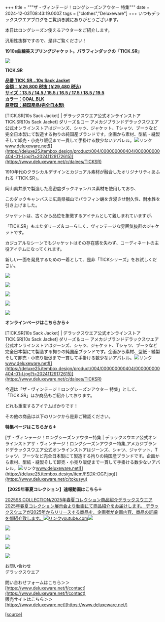 +++
title = """ザ・ヴィンテージ！ロングシーズンアウター 特集"""
date = 2024-12-03T08:43:19.000Z
tags = ["clothes","Deluxeware"]
+++
いつもデラックスウエアブログをご覧頂き誠にありがとうございます。

本日はロングシーズン使えるアウターをご紹介します。

汎用性抜群ですので、是非ご覧ください！

**1910s曲線美スプリングジャケット。パラフィンダックの「TICK.SR」**

**[![](https://stat.ameba.jp/user_images/20241203/17/deluxeware/8d/22/j/o0640080015517296055.jpg)](https://stat.ameba.jp/user_images/20241203/17/deluxeware/8d/22/j/o0640080015517296055.jpg)**

**TICK.SR**

**[品番 TICK.SR...10s Sack Jacket](https://www.deluxeware.net/c/dalees/TICKSR)  
[金額：￥26,800 税抜 (￥29,480 税込)](https://www.deluxeware.net/c/dalees/TICKSR)  
[サイズ：13.5 / 14.5 / 15.5 / 16.5 / 17.5 / 18.5 / 19.5](https://www.deluxeware.net/c/dalees/TICKSR)  
[カラー：COAL.BLK](https://www.deluxeware.net/c/dalees/TICKSR)  
[原産国：純国産品(完全日本製)](https://www.deluxeware.net/c/dalees/TICKSR)**

[TICK.SR\[10s Sack Jacket\] | デラックスウエア公式オンラインストアTICK.SR\[10s Sack Jacket\] ダリーズ＆コー アメカジブランドデラックスウエア公式オンラインストアはジーンズ、シャツ、ジャケット、Tシャツ、ブーツなど完全日本製にて製造する拘りの純国産ブランドです。企画から素材、型紙・縫製そして卸売・小売り販促まで一貫して手掛ける数少ないアパレル。![リンク](https://c.stat100.ameba.jp/ameblo/symbols/v3.20.0/svg/gray/editor_link.svg)www.deluxeware.net![](https://deluxe25.itembox.design/product/004/000000000404/000000000404-01-l.jpg?t=20241129172615)](https://www.deluxeware.net/c/dalees/TICKSR)

1910年代のクラシカルデザインとカジュアル素材が融合したオリジナリティあふれる「TICK.SR」。

岡山県井原で製造した高密度ダックキャンバス素材を使用しており、

このダックキャンバスに広島県福山でパラフィン蝋を含浸させ耐久性、耐水性を引き上げました。

ジャケットは、古くから品位を象徴するアイテムとして親しまれていますが、

「TICK.SR」もまたダリーズ＆コーらしく、ヴィンテージな雰囲気抜群のジャケットです。

カジュアルなシーンでもジャケットはその存在感を失わず、コーディネートの主役アイテムになってくれます。

新しい一面を発見するための一着として、是非「TICKシリーズ」をお試しください。

[![](https://stat.ameba.jp/user_images/20241203/17/deluxeware/3d/0c/j/o0640080015517296063.jpg)](https://stat.ameba.jp/user_images/20241203/17/deluxeware/3d/0c/j/o0640080015517296063.jpg)

[![](https://stat.ameba.jp/user_images/20241203/17/deluxeware/a9/79/j/o0640080015517296059.jpg)](https://stat.ameba.jp/user_images/20241203/17/deluxeware/a9/79/j/o0640080015517296059.jpg)

[![](https://stat.ameba.jp/user_images/20241203/17/deluxeware/77/58/j/o0640080015517296058.jpg)](https://stat.ameba.jp/user_images/20241203/17/deluxeware/77/58/j/o0640080015517296058.jpg)

![](https://stat.ameba.jp/user_images/20240609/10/deluxeware/b8/63/j/o1172156215449249994.jpg?caw=800)

![](https://deluxe25.itembox.design/product/004/000000000404/000000000404-02-l.jpg?t=20241129172615)

**オンラインページはこちらから↓**

[TICK.SR\[10s Sack Jacket\] | デラックスウエア公式オンラインストアTICK.SR\[10s Sack Jacket\] ダリーズ＆コー アメカジブランドデラックスウエア公式オンラインストアはジーンズ、シャツ、ジャケット、Tシャツ、ブーツなど完全日本製にて製造する拘りの純国産ブランドです。企画から素材、型紙・縫製そして卸売・小売り販促まで一貫して手掛ける数少ないアパレル。![リンク](https://c.stat100.ameba.jp/ameblo/symbols/v3.20.0/svg/gray/editor_link.svg)www.deluxeware.net![](https://deluxe25.itembox.design/product/004/000000000404/000000000404-01-l.jpg?t=20241129172615)](https://www.deluxeware.net/c/dalees/TICKSR)

今週は「ザ・ヴィンテージ！ロングシーズンアウター 特集」として、「TICK.SR」ほか商品もご紹介しております。

どれも重宝するアイテムばかりです！

その他の商品は以下のリンクから是非ご確認ください。

**特集ページはこちらから↓**

[ザ・ヴィンテージ！ロングシーズンアウター特集 | デラックスウエア公式オンラインストアザ・ヴィンテージ！ロングシーズンアウター特集,アメカジブランドデラックスウエア公式オンラインストアはジーンズ、シャツ、ジャケット、Tシャツ、ブーツなど完全日本製にて製造する拘りの純国産ブランドです。企画から素材、型紙・縫製そして卸売・小売り販促まで一貫して手掛ける数少ないアパレル。![リンク](https://c.stat100.ameba.jp/ameblo/symbols/v3.20.0/svg/gray/editor_link.svg)www.deluxeware.net![](https://deluxe25.itembox.design/item/FSDX-OGP.jpg)](https://www.deluxeware.net/c/tokusyu)

**【2025年春夏コレクション】速報動画はこちら↓**

[2025SS COLLECTION/2025年春夏コレクション商品紹介デラックスウエア2025年春夏コレクション展示会より動画にて商品紹介をお届けします。 デラックスウエアが2025年からリリースする商品を、企画者が企画内容、商品の詳細を御紹介致します。![リンク](https://c.stat100.ameba.jp/ameblo/symbols/v3.20.0/svg/gray/editor_link.svg)youtube.com![](https://i.ytimg.com/vi/A71qJSd2lh4/hqdefault.jpg?sqp=-oaymwEXCOADEI4CSFryq4qpAwkIARUAAIhCGAE=&rs=AOn4CLAjvDtZHCLmch_wfz5qqtOMUoi28A&days_since_epoch=20060)](https://youtube.com/playlist?list=PLmcuUjZ67rhnclr762_W-zDg7FyyrNvqF&si=0XCgKNJ1wMOrfLqy)

[![](https://stat.ameba.jp/user_images/20241116/16/deluxeware/4a/05/j/o1200050015510661447.jpg?caw=800)](https://www.deluxeware.net/c/deluxeware/D-26)

[![](https://stat.ameba.jp/user_images/20240315/15/deluxeware/04/7f/j/o0800026015413271803.jpg?caw=800)](https://www.instagram.com/deluxeware/?hl=ja)

[![](https://stat.ameba.jp/user_images/20220415/12/deluxeware/3b/ce/j/o0800026015103175481.jpg?caw=800)](https://www.deluxeware.net/f/headstore)

[![](https://stat.ameba.jp/user_images/20220415/12/deluxeware/d7/c6/j/o0800026015103175487.jpg?caw=800)](https://www.deluxeware.net/)

お問い合わせ  
デラックスウエア

問い合わせフォームはこちら＞＞  
[https://www.deluxeware.net/f/contact](https://www.deluxeware.net/f/contact)  
販売サイトはこちら＞＞  
[https://www.deluxeware.net](https://www.deluxeware.net/)

[[source]](https://ameblo.jp/deluxeware/entry-12877312364.html)
